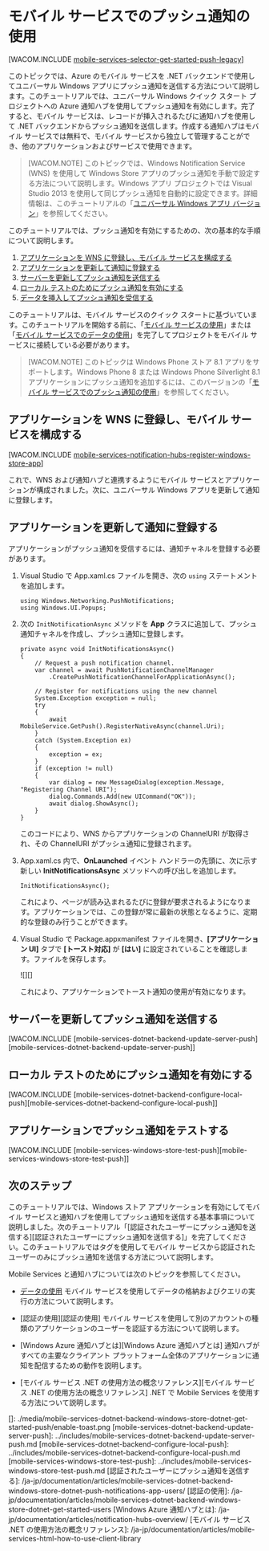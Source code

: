 <properties pageTitle="Get started with push notification hubs using .NET runtime mobile services" metaKeywords="" description="Learn how to use Azure Mobile Services and Notification Hubs to send push notifications to your Windows Store app." metaCanonical="" services="mobile-services,notification-hubs" documentationCenter="Mobile" title="Get started with push notifications in Mobile Services" authors="wesmc,ricksal" solutions="mobile" manager="dwrede" editor="" />

<tags ms.service="mobile-services" ms.workload="mobile" ms.tgt_pltfrm="mobile-windows-store" ms.devlang="dotnet" ms.topic="article" ms.date="09/23/2014" ms.author="wesmc,ricksal"></tags>

# モバイル サービスでのプッシュ通知の使用

[WACOM.INCLUDE [mobile-services-selector-get-started-push-legacy][mobile-services-selector-get-started-push-legacy]]

このトピックでは、Azure のモバイル サービスを .NET バックエンドで使用してユニバーサル Windows アプリにプッシュ通知を送信する方法について説明します。このチュートリアルでは、ユニバーサル Windows クイック スタート プロジェクトへの Azure 通知ハブを使用してプッシュ通知を有効にします。完了すると、モバイル サービスは、レコードが挿入されるたびに通知ハブを使用して .NET バックエンドからプッシュ通知を送信します。作成する通知ハブはモバイル サービスでは無料で、モバイル サービスから独立して管理することができ、他のアプリケーションおよびサービスで使用できます。

> [WACOM.NOTE] このトピックでは、Windows Notification Service (WNS) を使用して Windows Store アプリのプッシュ通知を手動で設定する方法について説明します。Windows アプリ プロジェクトでは Visual Studio 2013 を使用して同じプッシュ通知を自動的に設定できます。詳細情報は、このチュートリアルの「[ユニバーサル Windows アプリ バージョン][ユニバーサル Windows アプリ バージョン]」を参照してください。

このチュートリアルでは、プッシュ通知を有効にするための、次の基本的な手順について説明します。

1.  [アプリケーションを WNS に登録し、モバイル サービスを構成する][アプリケーションを WNS に登録し、モバイル サービスを構成する]
2.  [アプリケーションを更新して通知に登録する][アプリケーションを更新して通知に登録する]
3.  [サーバーを更新してプッシュ通知を送信する][サーバーを更新してプッシュ通知を送信する]
4.  [ローカル テストのためにプッシュ通知を有効にする][ローカル テストのためにプッシュ通知を有効にする]
5.  [データを挿入してプッシュ通知を受信する][データを挿入してプッシュ通知を受信する]

このチュートリアルは、モバイル サービスのクイック スタートに基づいています。このチュートリアルを開始する前に、「[モバイル サービスの使用][モバイル サービスの使用]」または「[モバイル サービスでのデータの使用][モバイル サービスでのデータの使用]」を完了してプロジェクトをモバイル サービスに接続している必要があります。

> [WACOM.NOTE] このトピックは Windows Phone ストア 8.1 アプリをサポートします。Windows Phone 8 または Windows Phone Silverlight 8.1 アプリケーションにプッシュ通知を追加するには、このバージョンの「[モバイル サービスでのプッシュ通知の使用][モバイル サービスでのプッシュ通知の使用]」を参照してください。

## <span id="register"></span></a> アプリケーションを WNS に登録し、モバイル サービスを構成する

[WACOM.INCLUDE [mobile-services-notification-hubs-register-windows-store-app][mobile-services-notification-hubs-register-windows-store-app]]

これで、WNS および通知ハブと連携するようにモバイル サービスとアプリケーションが構成されました。次に、ユニバーサル Windows アプリを更新して通知に登録します。

## <span id="update-app"></span></a> アプリケーションを更新して通知に登録する

アプリケーションがプッシュ通知を受信するには、通知チャネルを登録する必要があります。

1.  Visual Studio で App.xaml.cs ファイルを開き、次の `using` ステートメントを追加します。

        using Windows.Networking.PushNotifications;
        using Windows.UI.Popups;

2.  次の `InitNotificationAsync` メソッドを **App** クラスに追加して、プッシュ通知チャネルを作成し、プッシュ通知に登録します。

        private async void InitNotificationsAsync()
        {
            // Request a push notification channel.
            var channel = await PushNotificationChannelManager
                .CreatePushNotificationChannelForApplicationAsync();

            // Register for notifications using the new channel
            System.Exception exception = null;
            try
            {
                await MobileService.GetPush().RegisterNativeAsync(channel.Uri);
            }
            catch (System.Exception ex)
            {
                exception = ex;
            }
            if (exception != null)
            {
                var dialog = new MessageDialog(exception.Message, "Registering Channel URI");
                dialog.Commands.Add(new UICommand("OK"));
                await dialog.ShowAsync();
            }
        }

    このコードにより、WNS からアプリケーションの ChannelURI が取得され、その ChannelURI がプッシュ通知に登録されます。

3.  App.xaml.cs 内で、**OnLaunched** イベント ハンドラーの先頭に、次に示す新しい **InitNotificationsAsync** メソッドへの呼び出しを追加します。

        InitNotificationsAsync();

    これにより、ページが読み込まれるたびに登録が要求されるようになります。アプリケーションでは、この登録が常に最新の状態となるように、定期的な登録のみ行うことができます。

4.  Visual Studio で Package.appxmanifest ファイルを開き、**[アプリケーション UI]** タブで **[トースト対応]** が **[はい]** に設定されていることを確認します。ファイルを保存します。

    ![][]

    これにより、アプリケーションでトースト通知の使用が有効になります。

## <span id="update-server"></span></a> サーバーを更新してプッシュ通知を送信する

[WACOM.INCLUDE [mobile-services-dotnet-backend-update-server-push][mobile-services-dotnet-backend-update-server-push]]

## <span id="local-testing"></span></a> ローカル テストのためにプッシュ通知を有効にする

[WACOM.INCLUDE [mobile-services-dotnet-backend-configure-local-push][mobile-services-dotnet-backend-configure-local-push]]

## <span id="test"></span></a>アプリケーションでプッシュ通知をテストする

[WACOM.INCLUDE [mobile-services-windows-store-test-push][mobile-services-windows-store-test-push]]

## <a name="next-steps"> </a>次のステップ

このチュートリアルでは、Windows ストア アプリケーションを有効にしてモバイル サービスと通知ハブを使用してプッシュ通知を送信する基本事項について説明しました。次のチュートリアル「[認証されたユーザーにプッシュ通知を送信する][認証されたユーザーにプッシュ通知を送信する]」を完了してください。このチュートリアルではタグを使用してモバイル サービスから認証されたユーザーのみにプッシュ通知を送信する方法について説明します。

<!--+ [Send push notifications to authenticated users]     <br/>Learn how to use tags to send push notifications from a Mobile Service to only an authenticated user.  + [Send broadcast notifications to subscribers]     <br/>Learn how users can register and receive push notifications for categories they're interested in.  + [Send template-based notifications to subscribers]     <br/>Learn how to use templates to send push notifications from a Mobile Service, without having to craft platform-specific payloads in your back-end. -->

Mobile Services と通知ハブについては次のトピックを参照してください。

-   [データの使用][モバイル サービスでのデータの使用]
    モバイル サービスを使用してデータの格納およびクエリの実行の方法について説明します。

-   [認証の使用][認証の使用]
    モバイル サービスを使用して別のアカウントの種類のアプリケーションのユーザーを認証する方法について説明します。

-   [Windows Azure 通知ハブとは][Windows Azure 通知ハブとは]
    通知ハブがすべての主要なクライアント プラットフォーム全体のアプリケーションに通知を配信するための動作を説明します。

-   [モバイル サービス .NET の使用方法の概念リファレンス][モバイル サービス .NET の使用方法の概念リファレンス]
    .NET で Mobile Services を使用する方法について説明します。

<!-- Anchors. --> 
<!-- Images. --> 
<!-- URLs. -->

  [mobile-services-selector-get-started-push-legacy]: ../includes/mobile-services-selector-get-started-push-legacy.md
  [ユニバーサル Windows アプリ バージョン]: /ja-jp/documentation/articles/mobile-services-dotnet-backend-windows-store-dotnet-get-started-push
  [アプリケーションを WNS に登録し、モバイル サービスを構成する]: #register
  [アプリケーションを更新して通知に登録する]: #update-app
  [サーバーを更新してプッシュ通知を送信する]: #update-server
  [ローカル テストのためにプッシュ通知を有効にする]: #local-testing
  [データを挿入してプッシュ通知を受信する]: #test
  [モバイル サービスの使用]: /ja-jp/documentation/articles/mobile-services-dotnet-backend-windows-store-dotnet-get-started
  [モバイル サービスでのデータの使用]: /ja-jp/documentation/articles/mobile-services-dotnet-backend-windows-store-dotnet-get-started-data
  [モバイル サービスでのプッシュ通知の使用]: /ja-jp/documentation/articles/mobile-services-dotnet-backend-windows-phone-get-started-push
  [mobile-services-notification-hubs-register-windows-store-app]: ../includes/mobile-services-notification-hubs-register-windows-store-app.md
  []: ./media/mobile-services-dotnet-backend-windows-store-dotnet-get-started-push/enable-toast.png
  [mobile-services-dotnet-backend-update-server-push]: ../includes/mobile-services-dotnet-backend-update-server-push.md
  [mobile-services-dotnet-backend-configure-local-push]: ../includes/mobile-services-dotnet-backend-configure-local-push.md
  [mobile-services-windows-store-test-push]: ../includes/mobile-services-windows-store-test-push.md
  [認証されたユーザーにプッシュ通知を送信する]: /ja-jp/documentation/articles/mobile-services-dotnet-backend-windows-store-dotnet-push-notifications-app-users/
  [認証の使用]: /ja-jp/documentation/articles/mobile-services-dotnet-backend-windows-store-dotnet-get-started-users
  [Windows Azure 通知ハブとは]: /ja-jp/documentation/articles/notification-hubs-overview/
  [モバイル サービス .NET の使用方法の概念リファレンス]: /ja-jp/documentation/articles/mobile-services-html-how-to-use-client-library
